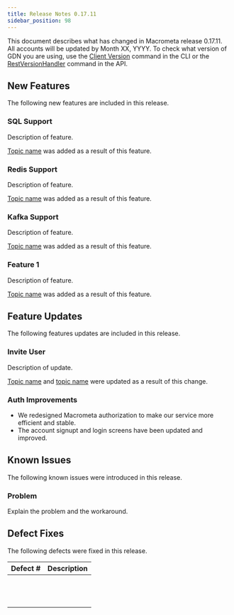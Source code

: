 ```yaml
---
title: Release Notes 0.17.11
sidebar_position: 98
---
```


This document describes what has changed in Macrometa release 0.17.11. All accounts will be updated by Month XX, YYYY. To check what version of GDN you are using, use the [Client Version](https://macrometa.com/docs/cli/client-version-cli.md) command in the CLI or the [RestVersionHandler](https://macrometa.com/docs/api#/operations/RestVersionHandler) command in the API.

## New Features

The following new features are included in this release.

### SQL Support

Description of feature.

[Topic name](link) was added as a result of this feature.

### Redis Support

Description of feature.

[Topic name](link) was added as a result of this feature.

### Kafka Support

Description of feature.

[Topic name](link) was added as a result of this feature.

### Feature 1

Description of feature.

[Topic name](link) was added as a result of this feature.

## Feature Updates

The following features updates are included in this release.

### Invite User

Description of update.

[Topic name](link) and [topic name](link) were updated as a result of this change.

### Auth Improvements

- We redesigned Macrometa authorization to make our service more efficient and stable.
- The account signupt and login screens have been updated and improved.

## Known Issues

The following known issues were introduced in this release.

### Problem

Explain the problem and the workaround.

## Defect Fixes

The following defects were fixed in this release.

| Defect #  | Description  |
|---|---|
|   |   |
|   |   |
|   |   |
|   |   |
|   |   |
|   |   |
|   |   |
|   |   |
|   |   |
|   |   |
|   |   |
|   |   |